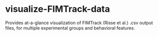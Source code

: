 # visualize-FIMTrack-data

Provides at-a-glance visualization of FIMTrack (Risse et al.) .csv output files, for multiple experimental groups and behavioral features.
